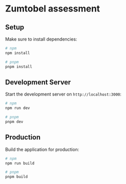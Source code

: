 # Zumtobel assessment

## Setup

Make sure to install dependencies:

```bash
# npm
npm install

# pnpm
pnpm install
```

## Development Server

Start the development server on `http://localhost:3000`:

```bash
# npm
npm run dev

# pnpm
pnpm dev
```

## Production

Build the application for production:

```bash
# npm
npm run build

# pnpm
pnpm build
```
